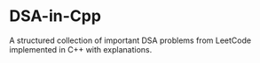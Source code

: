 # DSA-in-Cpp
A structured collection of important DSA problems from LeetCode implemented in C++ with explanations.
